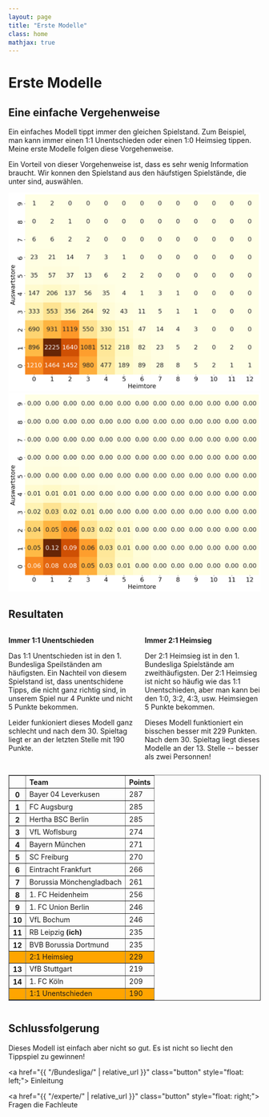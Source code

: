 ```yaml
---
layout: page
title: "Erste Modelle"
class: home
mathjax: true
---
```


# Erste Modelle

## Eine einfache Vergehenweise

Ein einfaches Modell tippt immer den gleichen Spielstand.
Zum Beispiel, man kann immer einen 1:1 Unentschieden oder einen 1:0 Heimsieg tippen.
Meine erste Modelle folgen diese Vorgehenweise.

Ein Vorteil von dieser Vorgehenweise ist, dass es sehr wenig Information braucht. 
Wir konnen den Spielstand aus den häufstigen Spielstände, die unter sind, auswählen.

<img src="/plots/heatmap_counts.png" alt="Heatmap von 1. Bundesliga Spielstandzahlen" />

<img src="/plots/heatmap_percent.png" alt="Heatmap von 1. Bundesliga Spielstandprozenten" />

## Resultaten

<div class="columns" markdown="1">

<div class="intro" markdown="1">

**Immer 1:1 Unentschieden**

Das 1:1 Unentschieden ist in den 1. Bundesliga Speilständen am häufigsten.
Ein Nachteil von diesem Spielstand ist, dass unentschidene Tipps, die nicht ganz richtig sind, in unserem Spiel nur 4 Punkte und nicht 5 Punkte bekommen.

Leider funkioniert dieses Modell ganz schlecht und nach dem 30. Spieltag liegt er an der letzten Stelle mit 190 Punkte.

</div>

<div class="intro" markdown="1">

**Immer 2:1 Heimsieg**

Der 2:1 Heimsieg ist in den 1. Bundesliga Spielstände am zweithäufigsten.
Der 2:1 Heimsieg ist nicht so häufig wie das 1:1 Unentschieden, aber man kann bei den 1:0, 3:2, 4:3, usw. Heimsiegen 5 Punkte bekommen.

Dieses Modell funktioniert ein bisschen besser mit 229 Punkten.
Nach dem 30. Spieltag liegt dieses Modelle an der 13. Stelle -- besser als zwei Personnen!

</div>

</div>

<div class="columns" markdown="1">

<table border="1" class="dataframe rendered_html" align="center">
  <thead>
    <tr style="text-align: left;">
      <th></th>
      <th>Team</th>
      <th>Points</th>
    </tr>
  </thead>
  <tbody>
    <tr>
      <th>0</th>
      <td>Bayer 04 Leverkusen</td>
      <td>287</td>
    </tr>
    <tr>
      <th>1</th>
      <td>FC Augsburg</td>
      <td>285</td>
    </tr>
    <tr>
      <th>2</th>
      <td>Hertha BSC Berlin</td>
      <td>285</td>
    </tr>
    <tr>
      <th>3</th>
      <td>VfL Woflsburg</td>
      <td>274</td>
    </tr>
    <tr>
      <th>4</th>
      <td>Bayern München</td>
      <td>271</td>
    </tr>
    <tr>
      <th>5</th>
      <td>SC Freiburg</td>
      <td>270</td>
    </tr>
    <tr>
      <th>6</th>
      <td>Eintracht Frankfurt</td>
      <td>266</td>
    </tr>
    <tr>
      <th>7</th>
      <td>Borussia Mönchengladbach</td>
      <td>261</td>
    </tr>
    <tr>
      <th>8</th>
      <td>1. FC Heidenheim</td>
      <td>256</td>
    </tr>
    <tr>
      <th>9</th>
      <td>1. FC Union Berlin</td>
      <td>246</td>
    </tr>
    <tr>
      <th>10</th>
      <td>VfL Bochum</td>
      <td>246</td>
    </tr>
    <tr>
      <th>11</th>
      <td>RB Leipzig <b>(ich)</b></td>
      <td>235</td>
    </tr>
    <tr>
      <th>12</th>
      <td>BVB Borussia Dortmund</td>
      <td>235</td>
    </tr>
    <tr style="background: orange">
      <th></th>
      <td>2:1 Heimsieg</td>
      <td>229</td>
    </tr>
    <tr>
      <th>13</th>
      <td>VfB Stuttgart</td>
      <td>219</td>
    </tr>
    <tr>
      <th>14</th>
      <td>1. FC Köln</td>
      <td>209</td>
    </tr>
    <tr style="background: orange">
      <th></th>
      <td>1:1 Unentschieden</td>
      <td>190</td>
    </tr>
  </tbody>
</table>

</div>

## Schlussfolgerung

Dieses Modell ist einfach aber nicht so gut.
Es ist nicht so liecht den Tippspiel zu gewinnen!


<a href="{{ "/Bundesliga/" | relative_url }}" class="button" style="float: left;">
  <i class="fas fa-chevron-circle-left"></i>
  Einleitung
</a>

<a href="{{ "/experte/" | relative_url }}" class="button" style="float: right;">
  <i class="fas fa-chevron-circle-right"></i>
  Fragen die Fachleute
</a>